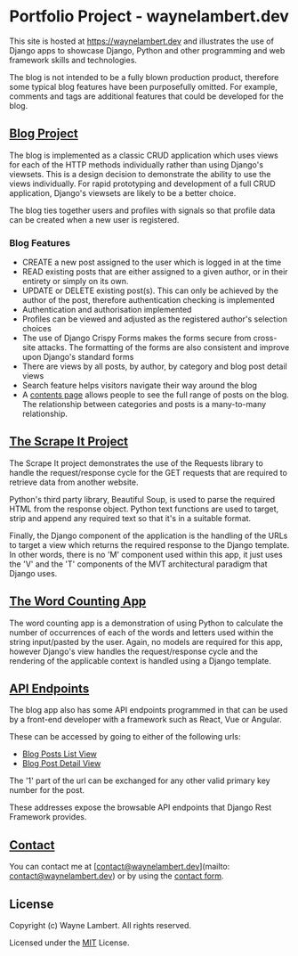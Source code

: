 # Portfolio Project - waynelambert.dev

This site is hosted at <https://waynelambert.dev> and illustrates the use of Django apps to showcase Django, Python and other programming and web framework skills and technologies.

The blog is not intended to be a fully blown production product, therefore some typical blog features have been purposefully omitted. For example, comments and tags are additional features that could be developed for the blog.

## [Blog Project](https://waynelambert.dev/blog)

The blog is implemented as a classic CRUD application which uses views for each of the HTTP methods individually rather than using Django's viewsets. This is a design decision to demonstrate the ability to use the views individually. For rapid prototyping and development of a full CRUD application, Django's viewsets are likely to be a better choice.

The blog ties together users and profiles with signals so that profile data can be created when a new user is registered.

### Blog Features

- CREATE a new post assigned to the user which is logged in at the time
- READ existing posts that are either assigned to a given author, or in their entirety or simply on its own.
- UPDATE or DELETE existing post(s). This can only be achieved by the author of the post, therefore authentication checking is implemented
- Authentication and authorisation implemented
- Profiles can be viewed and adjusted as the registered author's selection choices
- The use of Django Crispy Forms makes the forms secure from cross-site attacks. The formatting of the forms are also consistent and improve upon Django's standard forms
- There are views by all posts, by author, by category and blog post detail views
- Search feature helps visitors navigate their way around the blog
- A [contents page](https://waynelambert.dev/users/contents/) allows people to see the full range of posts on the blog. The relationship between categories and posts is a many-to-many relationship.

## [The Scrape It Project](https://waynelambert.dev/scraping/speech-list/)

The Scrape It project demonstrates the use of the Requests library to handle the request/response cycle for the GET requests that are required to retrieve data from another website.

Python's third party library, Beautiful Soup, is used to parse the required HTML from the response object. Python text functions are used to target, strip and append any required text so that it's in a suitable format.

Finally, the Django component of the application is the handling of the URLs to target a view which returns the required response to the Django template. In other words, there is no 'M' component used within this app, it just uses the 'V' and the 'T' components of the MVT architectural paradigm that Django uses.

## [The Word Counting App](https://waynelambert.dev/count/check-count/)

The word counting app is a demonstration of using Python to calculate the number of occurrences of each of the words and letters used within the string input/pasted by the user. Again, no models are required for this app, however Django's view handles the request/response cycle and the rendering of the applicable context is handled using a Django template.

## [API Endpoints](https://waynelambert.dev/api/blog/posts)

The blog app also has some API endpoints programmed in that can be used by a front-end developer with a framework such as React, Vue or Angular.

These can be accessed by going to either of the following urls:

- [Blog Posts List View](https://waynelambert.dev/api/blog/posts)
- [Blog Post Detail View](https://waynelambert.dev/api/blog/posts/1)

The '1' part of the url can be exchanged for any other valid primary key number for the post.

These addresses expose the browsable API endpoints that Django Rest Framework provides.

## [Contact](https://www.waynelambert.dev/contact/)

You can contact me at [contact@waynelambert.dev](mailto: contact@waynelambert.dev) or by using the [contact form](https://www.waynelambert.dev/contact/).

## License

Copyright (c) Wayne Lambert. All rights reserved.

Licensed under the [MIT](/LICENSE) License.

